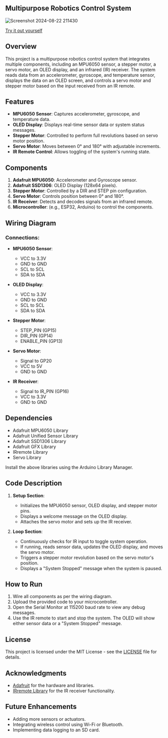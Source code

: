 

## Multipurpose Robotics Control System
![Screenshot 2024-08-22 211430](https://github.com/user-attachments/assets/00be7167-4091-4071-a695-07763f5bfb43)

[Try it out yourself](https://wokwi.com/projects/401440266766602241)

## Overview

This project is a multipurpose robotics control system that integrates multiple components, including an MPU6050 sensor, a stepper motor, a servo motor, an OLED display, and an infrared (IR) receiver. The system reads data from an accelerometer, gyroscope, and temperature sensor, displays the data on an OLED screen, and controls a servo motor and stepper motor based on the input received from an IR remote.

## Features

- **MPU6050 Sensor**: Captures accelerometer, gyroscope, and temperature data.
- **OLED Display**: Displays real-time sensor data or system status messages.
- **Stepper Motor**: Controlled to perform full revolutions based on servo motor position.
- **Servo Motor**: Moves between 0° and 180° with adjustable increments.
- **IR Remote Control**: Allows toggling of the system's running state.
  
## Components

1. **Adafruit MPU6050**: Accelerometer and Gyroscope sensor.
2. **Adafruit SSD1306**: OLED Display (128x64 pixels).
3. **Stepper Motor**: Controlled by a DIR and STEP pin configuration.
4. **Servo Motor**: Controls position between 0° and 180°.
5. **IR Receiver**: Detects and decodes signals from an infrared remote.
6. **Microcontroller**: (e.g., ESP32, Arduino) to control the components.

## Wiring Diagram

### Connections:

- **MPU6050 Sensor**:
  - VCC to 3.3V
  - GND to GND
  - SCL to SCL
  - SDA to SDA
  
- **OLED Display**:
  - VCC to 3.3V
  - GND to GND
  - SCL to SCL
  - SDA to SDA

- **Stepper Motor**:
  - STEP_PIN (GP15)
  - DIR_PIN (GP14)
  - ENABLE_PIN (GP13)
  
- **Servo Motor**:
  - Signal to GP20
  - VCC to 5V
  - GND to GND
  
- **IR Receiver**:
  - Signal to IR_PIN (GP16)
  - VCC to 3.3V
  - GND to GND

## Dependencies

- Adafruit MPU6050 Library
- Adafruit Unified Sensor Library
- Adafruit SSD1306 Library
- Adafruit GFX Library
- IRremote Library
- Servo Library

Install the above libraries using the Arduino Library Manager.

## Code Description

1. **Setup Section**:
   - Initializes the MPU6050 sensor, OLED display, and stepper motor pins.
   - Displays a welcome message on the OLED display.
   - Attaches the servo motor and sets up the IR receiver.

2. **Loop Section**:
   - Continuously checks for IR input to toggle system operation.
   - If running, reads sensor data, updates the OLED display, and moves the servo motor.
   - Triggers a stepper motor revolution based on the servo motor's position.
   - Displays a "System Stopped" message when the system is paused.

## How to Run

1. Wire all components as per the wiring diagram.
2. Upload the provided code to your microcontroller.
3. Open the Serial Monitor at 115200 baud rate to view any debug messages.
4. Use the IR remote to start and stop the system. The OLED will show either sensor data or a "System Stopped" message.

## License

This project is licensed under the MIT License - see the [LICENSE](LICENSE) file for details.

## Acknowledgments

- [Adafruit](https://www.adafruit.com/) for the hardware and libraries.
- [IRremote Library](https://github.com/Arduino-IRremote/Arduino-IRremote) for the IR receiver functionality.

## Future Enhancements

- Adding more sensors or actuators.
- Integrating wireless control using Wi-Fi or Bluetooth.
- Implementing data logging to an SD card.

